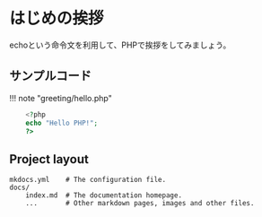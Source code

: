 # はじめの挨拶

echoという命令文を利用して、PHPで挨拶をしてみましょう。

## サンプルコード
!!! note "greeting/hello.php"

```php
    <?php
    echo "Hello PHP!";
    ?>
```



## Project layout

    mkdocs.yml    # The configuration file.
    docs/
        index.md  # The documentation homepage.
        ...       # Other markdown pages, images and other files.